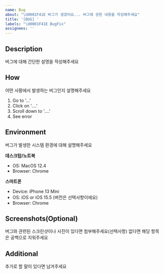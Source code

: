 ```yaml
---
name: Bug
about: "\U0001F41E 버그가 생겼어요... 버그에 관한 내용을 작성해주세요"
title: '[BUG] '
labels: "\U0001F41E BugFix"
assignees: ''
---
```


## Description

버그에 대해 간단한 설명을 작성해주세요

## How

어떤 사황에서 발생하는 버그인지 설명해주세요

1. Go to '...'
2. Click on '....'
3. Scroll down to '....'
4. See error

## Environment

버그가 발생한 시스템 환경에 대해 설명해주세요

**데스크탑/노트북**

- OS: MacOS 12.4
- Browser: Chrome

**스마트폰**

- Device: iPhone 13 Mini
- OS: iOS or iOS 15.5 (버전은 선택사항이에요)
- Browser: Chrome

## Screenshots(Optional)

버그와 관련된 스크린샷이나 사진이 있다면 첨부해주세요(선택사항)
없다면 해당 항목은 공백으로 지워주세요

## Additional

추가로 할 말이 있다면 남겨주세요

